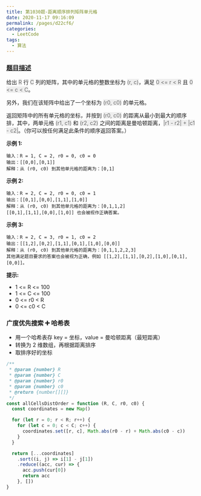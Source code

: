 ```yaml
---
title: 第1030题-距离顺序排列矩阵单元格
date: 2020-11-17 09:16:09
permalink: /pages/d22cf6/
categories:
  - LeetCode
tags:
  - 算法
---
```


### [题目描述](https://leetcode-cn.com/problems/matrix-cells-in-distance-order/)

给出 <font style="background: #eee; color: #666;">R</font> 行 <font style="background: #eee; color: #666;">C</font> 列的矩阵，其中的单元格的整数坐标为 <font style="background: #eee; color: #666;">(r, c)</font>，满足 <font style="background: #eee; color: #666;">0 <= r < R</font> 且 <font style="background: #eee; color: #666;">0 <= c < C</font>。

另外，我们在该矩阵中给出了一个坐标为 <font style="background: #eee; color: #666;">(r0, c0)</font> 的单元格。

返回矩阵中的所有单元格的坐标，并按到 <font style="background: #eee; color: #666;">(r0, c0)</font> 的距离从最小到最大的顺序排，其中，两单元格 <font style="background: #eee; color: #666;">(r1, c1)</font> 和 <font style="background: #eee; color: #666;">(r2, c2)</font> 之间的距离是曼哈顿距离，<font style="background: #eee; color: #666;">|r1 - r2| + |c1 - c2|</font>。（你可以按任何满足此条件的顺序返回答案。）

**示例 1:**

```
输入：R = 1, C = 2, r0 = 0, c0 = 0
输出：[[0,0],[0,1]]
解释：从 (r0, c0) 到其他单元格的距离为：[0,1]
```

<!-- more -->

**示例 2:**

```
输入：R = 2, C = 2, r0 = 0, c0 = 1
输出：[[0,1],[0,0],[1,1],[1,0]]
解释：从 (r0, c0) 到其他单元格的距离为：[0,1,1,2]
[[0,1],[1,1],[0,0],[1,0]] 也会被视作正确答案。
```

**示例 3:**

```
输入：R = 2, C = 3, r0 = 1, c0 = 2
输出：[[1,2],[0,2],[1,1],[0,1],[1,0],[0,0]]
解释：从 (r0, c0) 到其他单元格的距离为：[0,1,1,2,2,3]
其他满足题目要求的答案也会被视为正确，例如 [[1,2],[1,1],[0,2],[1,0],[0,1],[0,0]]。
```

**提示:**

- 1 <= R <= 100
- 1 <= C <= 100
- 0 <= r0 < R
- 0 <= c0 < C

### 广度优先搜索 ➕ 哈希表

- 用一个哈希表存 key = 坐标，value = 曼哈顿距离（最短距离）
- 转换为 2 维数组，再根据距离排序
- 取排序好的坐标

```JavaScript
/**
 * @param {number} R
 * @param {number} C
 * @param {number} r0
 * @param {number} c0
 * @return {number[][]}
 */
const allCellsDistOrder = function (R, C, r0, c0) {
  const coordinates = new Map()

  for (let r = 0; r < R; r++) {
    for (let c = 0; c < C; c++) {
      coordinates.set([r, c], Math.abs(r0 - r) + Math.abs(c0 - c))
    }
  }

  return [...coordinates]
    .sort((i, j) => i[1] - j[1])
    .reduce((acc, cur) => {
      acc.push(cur[0])
      return acc
    }, [])
}
```
